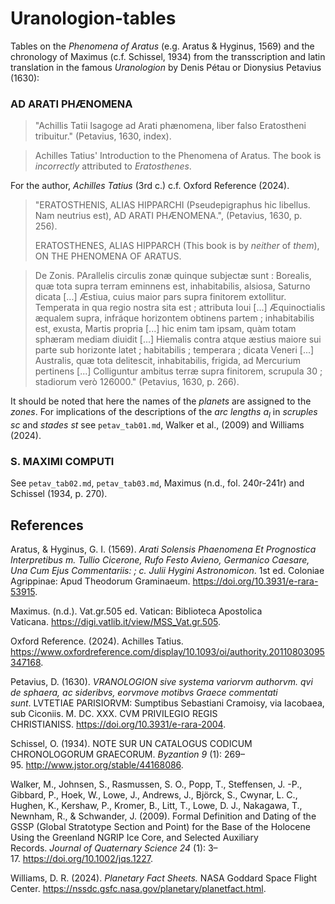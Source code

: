 # Uranologion-tables

Tables on the *Phenomena of Aratus* (e.g. Aratus & Hyginus, 1569) and the chronology of Maximus (c.f. Schissel, 1934) from the transscription and latin translation in the famous *Uranologion* by Denis Pétau or Dionysius Petavius (1630):

### AD ARATI PHÆNOMENA

>"Achillis Tatii Isagoge ad Arati phænomena, liber falso Eratostheni tribuitur." (Petavius, 1630, index).

>Achilles Tatius' Introduction to the Phenomena of Aratus. The book is *incorrectly* attributed to *Eratosthenes*.

For the author, *Achilles Tatius* (3rd c.) c.f. Oxford Reference (2024).

>"ERATOSTHENIS, ALIAS HIPPARCHI
(Pseudepigraphus hic libellus. Nam neutrius est), AD ARATI PHÆNOMENA.", (Petavius, 1630, p. 256).
>
>ERATOSTHENES,
ALIAS HIPPARCH (This book is by *neither* of *them*), ON THE PHENOMENA OF ARATUS.

>De Zonis. PArallelis circulis zonæ quinque subjectæ sunt : Borealis, quæ tota supra terram eminnens est, inhabitabilis, alsiosa, Saturno dicata [...] Æstiua, cuius maior pars supra finitorem extollitur. Temperata in qua regio nostra sita est ; attributa Ioui [...] Æquinoctialis æqualem supra, infráque horizontem obtinens partem ; inhabitabilis est, exusta, Martis propria [...] hic enim tam ipsam, quàm totam sphæram mediam diuidit [...] Hiemalis contra atque æstius maiore sui parte sub horizonte latet ; habitabilis ; temperara ; dicata Veneri [...] Australis, quæ tota delitescit, inhabitabilis, frigida, ad Mercurium pertinens [...] Colliguntur ambitus terræ supra finitorem, scrupula 30 ; stadiorum verò 126000." (Petavius, 1630, p. 266).

It should be noted that here the names of the *planets* are assigned to the *zones*.
For implications of the descriptions of the *arc lengths* $a_l$ in *scruples* $sc$ and *stades* $st$ see `petav_tab01.md`, Walker et al., (2009) and Williams (2024).

### S. MAXIMI COMPUTI

See `petav_tab02.md`, `petav_tab03.md`, Maximus (n.d., fol. 240r-241r) and Schissel (1934, p. 270).

## References
Aratus, & Hyginus, G. I. (1569). *Arati Solensis Phaenomena Et Prognostica Interpretibus m. Tullio Cicerone, Rufo Festo Avieno, Germanico Caesare, Una Cum Ejus Commentariis: ; c. Julii Hygini Astronomicon*. 1st ed. Coloniae Agrippinae: Apud Theodorum Graminaeum. https://doi.org/10.3931/e-rara-53915.

Maximus. (n.d.). Vat.gr.505 ed. Vatican: Biblioteca Apostolica Vaticana. https://digi.vatlib.it/view/MSS_Vat.gr.505.

Oxford Reference. (2024). Achilles Tatius. https://www.oxfordreference.com/display/10.1093/oi/authority.20110803095347168.

Petavius, D. (1630). *VRANOLOGION sive systema variorvm authorvm. qvi de sphaera, ac sideribvs, eorvmove motibvs Graece commentati sunt*. LVTETIAE PARISIORVM: Sumptibus Sebastiani Cramoisy, via Iacobaea, sub Ciconiis. M. DC. XXX. CVM PRIVILEGIO REGIS CHRISTIANISS. https://doi.org/10.3931/e-rara-2004.

Schissel, O. (1934). NOTE SUR UN CATALOGUS CODICUM CHRONOLOGORUM GRAECORUM. *Byzantion 9* (1): 269–95. http://www.jstor.org/stable/44168086.

Walker, M., Johnsen, S., Rasmussen, S. O., Popp, T., Steffensen, J. -P., Gibbard, P., Hoek, W., Lowe, J., Andrews, J., Björck, S., Cwynar, L. C., Hughen, K., Kershaw, P., Kromer, B., Litt, T., Lowe, D. J., Nakagawa, T., Newnham, R., & Schwander, J. (2009). Formal Definition and Dating of the GSSP (Global Stratotype Section and Point) for the Base of the Holocene Using the Greenland NGRIP Ice Core, and Selected Auxiliary Records. *Journal of Quaternary Science 24* (1): 3–17. https://doi.org/10.1002/jqs.1227.

Williams, D. R. (2024). *Planetary Fact Sheets.* NASA Goddard Space Flight Center. https://nssdc.gsfc.nasa.gov/planetary/planetfact.html.

